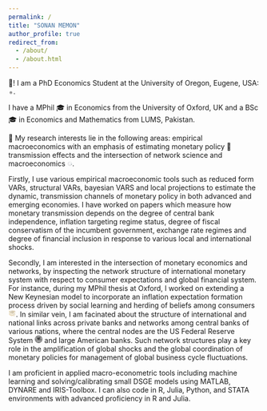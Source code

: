 ```yaml
---
permalink: /
title: "SONAN MEMON"
author_profile: true
redirect_from: 
  - /about/
  - /about.html
---
```


👋! I am a PhD Economics Student at the University of Oregon, Eugene, USA: <img title="" alt="" src="/images/UOregon-logo-1.png" width="2%" height="2%">.

I have a MPhil 🎓 in Economics from the University of Oxford, UK and a BSc 🎓 in Economics and Mathematics from LUMS, Pakistan.

🔬 My research interests lie in the following areas: empirical macroeconomics with an emphasis of estimating monetary policy 🏦 transmission effects and the intersection of network science and macroeconomics <img title="" alt="" src="/images/network-globe.png" width="2%" height="2%">.

Firstly, I use various empirical macroeconomic tools such as reduced form VARs, structural VARs, bayesian VARS and local projections to estimate the dynamic, transmission channels of monetary policy in both advanced and emerging economies. I have worked on papers which measure how monetary transmission depends on the degree of central bank independence, inflation targeting regime status, degree of fiscal conservatism of the incumbent government, exchange rate regimes and degree of financial inclusion in response to various local and international shocks.

Secondly, I am interested in the intersection of monetary economics and networks, by inspecting the network structure of international monetary system with respect to consumer expectations and global financial system. For instance, during my MPhil thesis at Oxford, I worked on extending a New Keynesian model to incorporate an inflation expectation formation process driven by social learning and herding of beliefs among consumers <img title="" alt="" src="/images/network-people.png" width="3%" height="3%">. In similar vein, I am facinated about the structure of international and national links across private banks and networks among central banks of various nations, where the central nodes are the US Federal Reserve System <img title="" alt="" src="/images/Fed-1.png" width="3%" height="3%"> and large American banks. Such network structures play a key role in the amplification of global shocks and the global coordination of monetary policies for management of global business cycle fluctuations.

I am proficient in applied macro-econometric tools including machine learning and solving/calibrating small DSGE models using MATLAB, DYNARE and IRIS-Toolbox. I can also code in R, Julia, Python, and STATA environments with advanced proficiency in R and Julia.
     





